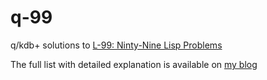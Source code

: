 # q-99

q/kdb+ solutions to [L-99: Ninty-Nine Lisp Problems](https://www.ic.unicamp.br/~meidanis/courses/mc336/2006s2/funcional/L-99_Ninety-Nine_Lisp_Problems.html)

The full list with detailed explanation is available on [my blog](https://lifeisalist.wordpress.com/l-99-in-q/)